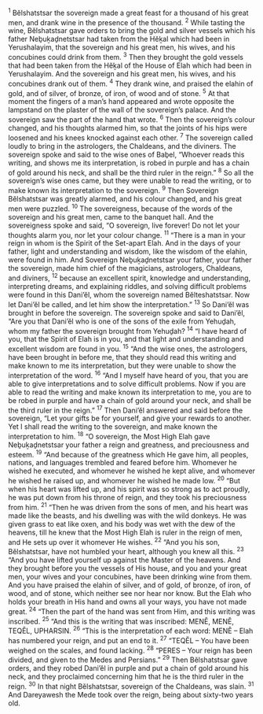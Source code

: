 <sup>1</sup> Bĕlshatstsar the sovereign made a great feast for a thousand of his great men, and drank wine in the presence of the thousand.
<sup>2</sup> While tasting the wine, Bĕlshatstsar gave orders to bring the gold and silver vessels which his father Neḇuḵaḏnetstsar had taken from the Hĕḵal which had been in Yerushalayim, that the sovereign and his great men, his wives, and his concubines could drink from them.
<sup>3</sup> Then they brought the gold vessels that had been taken from the Hĕḵal of the House of Elah which had been in Yerushalayim. And the sovereign and his great men, his wives, and his concubines drank out of them.
<sup>4</sup> They drank wine, and praised the elahin of gold, and of silver, of bronze, of iron, of wood and of stone.
<sup>5</sup> At that moment the fingers of a man’s hand appeared and wrote opposite the lampstand on the plaster of the wall of the sovereign’s palace. And the sovereign saw the part of the hand that wrote.
<sup>6</sup> Then the sovereign’s colour changed, and his thoughts alarmed him, so that the joints of his hips were loosened and his knees knocked against each other.
<sup>7</sup> The sovereign called loudly to bring in the astrologers, the Chaldeans, and the diviners. The sovereign spoke and said to the wise ones of Baḇel, “Whoever reads this writing, and shows me its interpretation, is robed in purple and has a chain of gold around his neck, and shall be the third ruler in the reign.”
<sup>8</sup> So all the sovereign’s wise ones came, but they were unable to read the writing, or to make known its interpretation to the sovereign.
<sup>9</sup> Then Sovereign Bĕlshatstsar was greatly alarmed, and his colour changed, and his great men were puzzled.
<sup>10</sup> The sovereigness, because of the words of the sovereign and his great men, came to the banquet hall. And the sovereigness spoke and said, “O sovereign, live forever! Do not let your thoughts alarm you, nor let your colour change.
<sup>11</sup> “There is a man in your reign in whom is the Spirit of the Set-apart Elah. And in the days of your father, light and understanding and wisdom, like the wisdom of the elahin, were found in him. And Sovereign Neḇuḵaḏnetstsar your father, your father the sovereign, made him chief of the magicians, astrologers, Chaldeans, and diviners,
<sup>12</sup> because an excellent spirit, knowledge and understanding, interpreting dreams, and explaining riddles, and solving difficult problems were found in this Dani’ĕl, whom the sovereign named Bĕlteshatstsar. Now let Dani’ĕl be called, and let him show the interpretation.”
<sup>13</sup> So Dani’ĕl was brought in before the sovereign. The sovereign spoke and said to Dani’ĕl, “Are you that Dani’ĕl who is one of the sons of the exile from Yehuḏah, whom my father the sovereign brought from Yehuḏah?
<sup>14</sup> “I have heard of you, that the Spirit of Elah is in you, and that light and understanding and excellent wisdom are found in you.
<sup>15</sup> “And the wise ones, the astrologers, have been brought in before me, that they should read this writing and make known to me its interpretation, but they were unable to show the interpretation of the word.
<sup>16</sup> “And I myself have heard of you, that you are able to give interpretations and to solve difficult problems. Now if you are able to read the writing and make known its interpretation to me, you are to be robed in purple and have a chain of gold around your neck, and shall be the third ruler in the reign.”
<sup>17</sup> Then Dani’ĕl answered and said before the sovereign, “Let your gifts be for yourself, and give your rewards to another. Yet I shall read the writing to the sovereign, and make known the interpretation to him.
<sup>18</sup> “O sovereign, the Most High Elah gave Neḇuḵaḏnetstsar your father a reign and greatness, and preciousness and esteem.
<sup>19</sup> “And because of the greatness which He gave him, all peoples, nations, and languages trembled and feared before him. Whomever he wished he executed, and whomever he wished he kept alive, and whomever he wished he raised up, and whomever he wished he made low.
<sup>20</sup> “But when his heart was lifted up, and his spirit was so strong as to act proudly, he was put down from his throne of reign, and they took his preciousness from him.
<sup>21</sup> “Then he was driven from the sons of men, and his heart was made like the beasts, and his dwelling was with the wild donkeys. He was given grass to eat like oxen, and his body was wet with the dew of the heavens, till he knew that the Most High Elah is ruler in the reign of men, and He sets up over it whomever He wishes.
<sup>22</sup> “And you his son, Bĕlshatstsar, have not humbled your heart, although you knew all this.
<sup>23</sup> “And you have lifted yourself up against the Master of the heavens. And they brought before you the vessels of His house, and you and your great men, your wives and your concubines, have been drinking wine from them. And you have praised the elahin of silver, and of gold, of bronze, of iron, of wood, and of stone, which neither see nor hear nor know. But the Elah who holds your breath in His hand and owns all your ways, you have not made great.
<sup>24</sup> “Then the part of the hand was sent from Him, and this writing was inscribed.
<sup>25</sup> “And this is the writing that was inscribed: MENĔ, MENĔ, TEQĔL, UPHARSIN.
<sup>26</sup> “This is the interpretation of each word: MENĔ – Elah has numbered your reign, and put an end to it.
<sup>27</sup> “TEQĔL – You have been weighed on the scales, and found lacking.
<sup>28</sup> “PERES – Your reign has been divided, and given to the Medes and Persians.”
<sup>29</sup> Then Bĕlshatstsar gave orders, and they robed Dani’ĕl in purple and put a chain of gold around his neck, and they proclaimed concerning him that he is the third ruler in the reign.
<sup>30</sup> In that night Bĕlshatstsar, sovereign of the Chaldeans, was slain.
<sup>31</sup> And Dareyawesh the Mede took over the reign, being about sixty-two years old.

